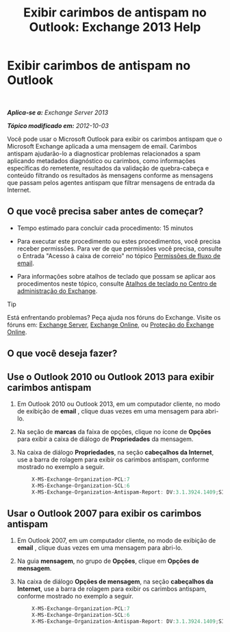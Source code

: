 ﻿---
title: 'Exibir carimbos de antispam no Outlook: Exchange 2013 Help'
TOCTitle: Exibir carimbos de antispam no Outlook
ms:assetid: cddb5dbf-ad1e-471c-9fc8-28ddcf7ec1d0
ms:mtpsurl: https://technet.microsoft.com/pt-br/library/Bb124595(v=EXCHG.150)
ms:contentKeyID: 50486668
ms.date: 05/22/2018
mtps_version: v=EXCHG.150
ms.translationtype: MT
---

# Exibir carimbos de antispam no Outlook

 

_**Aplica-se a:** Exchange Server 2013_

_**Tópico modificado em:** 2012-10-03_

Você pode usar o Microsoft Outlook para exibir os carimbos antispam que o Microsoft Exchange aplicada a uma mensagem de email. Carimbos antispam ajudarão-lo a diagnosticar problemas relacionados a spam aplicando metadados diagnóstico ou carimbos, como informações específicas do remetente, resultados da validação de quebra-cabeça e conteúdo filtrando os resultados às mensagens conforme as mensagens que passam pelos agentes antispam que filtrar mensagens de entrada da Internet.

## O que você precisa saber antes de começar?

  - Tempo estimado para concluir cada procedimento: 15 minutos

  - Para executar este procedimento ou estes procedimentos, você precisa receber permissões. Para ver de que permissões você precisa, consulte o Entrada "Acesso à caixa de correio" no tópico [Permissões de fluxo de email](mail-flow-permissions-exchange-2013-help.md).

  - Para informações sobre atalhos de teclado que possam se aplicar aos procedimentos neste tópico, consulte [Atalhos de teclado no Centro de administração do Exchange](keyboard-shortcuts-in-the-exchange-admin-center-exchange-online-protection-help.md).


> [!TIP]
> Está enfrentando problemas? Peça ajuda nos fóruns do Exchange. Visite os fóruns em: <A href="https://go.microsoft.com/fwlink/p/?linkid=60612">Exchange Server</A>, <A href="https://go.microsoft.com/fwlink/p/?linkid=267542">Exchange Online</A>, ou <A href="https://go.microsoft.com/fwlink/p/?linkid=285351">Proteção do Exchange Online</A>.



## O que você deseja fazer?

## Use o Outlook 2010 ou Outlook 2013 para exibir carimbos antispam

1.  Em Outlook 2010 ou Outlook 2013, em um computador cliente, no modo de exibição de **email** , clique duas vezes em uma mensagem para abri-lo.

2.  Na seção de **marcas** da faixa de opções, clique no ícone de **Opções** para exibir a caixa de diálogo de **Propriedades** da mensagem.

3.  Na caixa de diálogo **Propriedades**, na seção **cabeçalhos da Internet**, use a barra de rolagem para exibir os carimbos antispam, conforme mostrado no exemplo a seguir.

```powershell  
        X-MS-Exchange-Organization-PCL:7
        X-MS-Exchange-Organization-SCL:6
        X-MS-Exchange-Organization-Antispam-Report: DV:3.1.3924.1409;SID:SenderIDStatus Fail;PCL:PhishingLevel SUSPICIOUS;CW:CustomList;PP:Presolved;TIME:TimeBasedFeatures
```

## Usar o Outlook 2007 para exibir os carimbos antispam

1.  Em Outlook 2007, em um computador cliente, no modo de exibição de **email** , clique duas vezes em uma mensagem para abri-lo.

2.  Na guia **mensagem**, no grupo de **Opções**, clique em **Opções de mensagem**.

3.  Na caixa de diálogo **Opções de mensagem**, na seção **cabeçalhos da Internet**, use a barra de rolagem para exibir os carimbos antispam, conforme mostrado no exemplo a seguir.

```powershell   
        X-MS-Exchange-Organization-PCL:7
        X-MS-Exchange-Organization-SCL:6
        X-MS-Exchange-Organization-Antispam-Report: DV:3.1.3924.1409;SID:SenderIDStatus Fail;PCL:PhishingLevel SUSPICIOUS;CW:CustomList;PP:Presolved;TIME:TimeBasedFeatures
```

